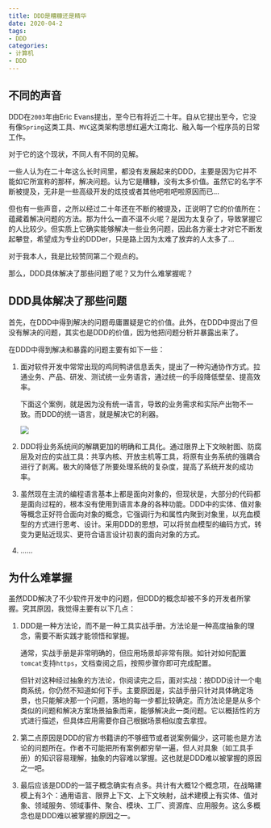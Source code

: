 ```yaml
---
title: DDD是糟糠还是精华
date: 2020-04-2
tags:
- DDD
categories:
- 计算机
- DDD
---
```


## 不同的声音

DDD在`2003`年由Eric Evans提出，至今已有将近二十年。自从它提出至今，它没有像`Spring`这类工具、`MVC`这类架构思想红遍大江南北、融入每一个程序员的日常工作。

对于它的这个现状，不同人有不同的见解。

<!-- more -->

一些人认为在二十年这么长时间里，都没有发展起来的DDD，主要是因为它并不能如它所宣称的那样，解决问题。认为它是糟糠，没有太多价值。虽然它的名字不断被提及，无非是一些高级开发的炫技或者其他吧啦吧啦原因而已...

但也有一些声音，之所以经过二十年还在不断的被提及，正说明了它的价值所在：蕴藏着解决问题的方法。那为什么一直不温不火呢？是因为太复杂了，导致掌握它的人比较少。但实质上它确实能够解决一些业务问题，因此各方豪士才对它不断发起攀登，希望成为专业的DDDer，只是路上因为太难了放弃的人太多了...

对于我本人，我是比较赞同第二个观点的。

那么，DDD具体解决了那些问题了呢？又为什么难掌握呢？

## DDD具体解决了那些问题

首先，在DDD中得到解决的问题毋庸置疑是它的价值。此外，在DDD中提出了但没有解决的问题，其实也是DDD的价值，因为他把问题分析并暴露出来了。

在DDD中得到解决和暴露的问题主要有如下一些：

1. 面对软件开发中常常出现的鸡同鸭讲信息丢失，提出了一种沟通协作方式。拉通业务、产品、研发、测试统一业务语言，通过统一的手段降低壁垒、提高效率。

   下面这个案例，就是因为没有统一语言，导致的业务需求和实际产出物不一致。而DDD的统一语言，就是解决它的利器。

   ![](https://tva1.sinaimg.cn/large/00831rSTly1gdfm1l7hkaj31400p445l.jpg)

3. DDD将业务系统间的解耦更加的明确和工具化。通过限界上下文映射图、防腐层及对应的实战工具：共享内核、开放主机等工具，将原有业务系统的强耦合进行了剥离。极大的降低了所要处理系统的复杂度，提高了系统开发的成功率。

3. 虽然现在主流的编程语言基本上都是面向对象的，但现状是，大部分的代码都是面向过程的，根本没有使用到语言本身的各种功能。DDD中的实体、值对象等概念正好符合面向对象的概念，它强调行为和属性内聚到对象里，以充血模型的方式进行思考、设计。采用DDD的思想，可以将贫血模型的编码方式，转变为更贴近现实、更符合语言设计初衷的面向对象的方式。

4. ......

## 为什么难掌握

虽然DDD解决了不少软件开发中的问题，但DDD的概念却被不多的开发者所掌握。究其原因，我觉得主要有以下几点：

1. DDD是一种方法论，而不是一种工具实战手册。方法论是一种高度抽象的理念，需要不断实践才能领悟和掌握。

   通常，实战手册是非常明确的，但应用场景却非常有限。如针对如何配置`tomcat`支持`https`，文档查阅之后，按照步骤你即可完成配置。

   但针对这种经过抽象的方法论，你阅读完之后，面对实战：按DDD设计一个电商系统，你仍然不知道如何下手。主要原因是，实战手册只针对具体确定场景，也只能解决那一个问题，落地的每一步都比较确定。而方法论是是从多个类似的问题和解决方案场景抽象而来，能够解决此一类问题。它以概括性的方式进行描述，但具体应用需要你自己根据场景相似度去拿捏。

2. 第二点原因是DDD的官方书籍讲的不够细节或者说案例偏少，这可能也是方法论的问题所在。作者不可能把所有案例都穷举一遍，但人对具象（如工具手册）的知识容易理解，抽象的内容难以掌握。这也就是DDD难以被掌握的原因之一吧。

3. 最后应该是DDD的一篮子概念确实有点多。共计有大概12个概念项，在战略建模上有3个：通用语言、限界上下文、上下文映射，战术建模上有实体、值对象、领域服务、领域事件、聚合、模块、工厂、资源库、应用服务。这么多概念也是DDD难以被掌握的原因之一。